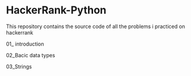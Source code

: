 # HackerRank-Python
This repository contains the source code of all the problems i practiced on hackerrank

01_ introduction

02_Bacic data types

03_Strings
